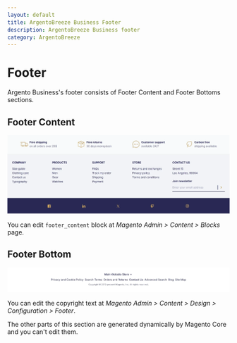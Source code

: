 ```yaml
---
layout: default
title: ArgentoBreeze Business Footer
description: ArgentoBreeze Business footer
category: ArgentoBreeze
---
```


# Footer

Argento Business's footer consists of Footer Content and Footer Bottoms sections.

## Footer Content

![Footer Content](/images/m2/argento-breeze/business/footer/footer-content-1558x550.webp)

You can edit `footer_content` block at _Magento Admin > Content > Blocks_ page.

## Footer Bottom

![Footer Bottom](/images/m2/argento-breeze/business/footer/footer-bottom-1558x171.webp)

You can edit the copyright text at _Magento Admin > Content > Design > Configuration > Footer_.

The other parts of this section are generated dynamically by Magento Core and you can't edit them.
